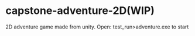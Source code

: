 # capstone-adventure-2D(WIP)

2D adventure game made from unity.
Open: test_run>adventure.exe to start
